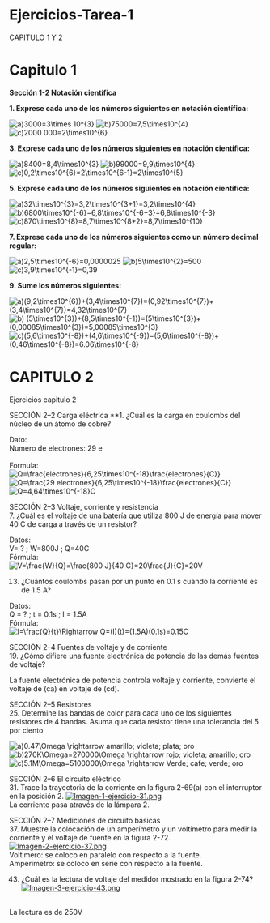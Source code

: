 # Ejercicios-Tarea-1
 CAPITULO 1 Y 2 
# Capitulo 1

**Sección 1-2 Notación científica**

**1. Exprese cada uno de los números siguientes en notación científica:**

<img src="https://latex.codecogs.com/svg.image?a)3000=3\times&space;10^{3}&space;&space;&space;&space;&space;" title="a)3000=3\times 10^{3} " />
<img src="https://latex.codecogs.com/svg.image?b)75000=7,5\times10^{4}" title="b)75000=7,5\times10^{4}" />
<img src="https://latex.codecogs.com/svg.image?c)2000&space;000=2\times10^{6}" title="c)2000 000=2\times10^{6}" />

**3. Exprese cada uno de los números siguientes en notación científica:**

<img src="https://latex.codecogs.com/svg.image?a)8400=8,4\times10^{3}" title="a)8400=8,4\times10^{3}" />
<img src="https://latex.codecogs.com/svg.image?b)99000=9,9\times10^{4}" title="b)99000=9,9\times10^{4}" />
<img src="https://latex.codecogs.com/svg.image?c)0,2\times10^{6}=2\times10^{6-1}=2\times10^{5}" title="c)0,2\times10^{6}=2\times10^{6-1}=2\times10^{5}" />

**5. Exprese cada uno de los números siguientes en notación científica:**

<img src="https://latex.codecogs.com/svg.image?a)32\times10^{3}=3,2\times10^{3&plus;1}=3,2\times10^{4}" title="a)32\times10^{3}=3,2\times10^{3+1}=3,2\times10^{4}" />
<img src="https://latex.codecogs.com/svg.image?b)6800\times10^{-6}=6,8\times10^{-6&plus;3}=6,8\times10^{-3}" title="b)6800\times10^{-6}=6,8\times10^{-6+3}=6,8\times10^{-3}" />
<img src="https://latex.codecogs.com/svg.image?c)870\times10^{8}=8,7\times10^{8&plus;2}=8,7\times10^{10}" title="c)870\times10^{8}=8,7\times10^{8+2}=8,7\times10^{10}" />


**7. Exprese cada uno de los números siguientes como un número decimal regular:**

<img src="https://latex.codecogs.com/svg.image?a)2,5\times10^{-6}=0,0000025" title="a)2,5\times10^{-6}=0,0000025" />
<img src="https://latex.codecogs.com/svg.image?b)5\times10^{2}=500" title="b)5\times10^{2}=500" />
<img src="https://latex.codecogs.com/svg.image?c)3,9\times10^{-1}=0,39" title="c)3,9\times10^{-1}=0,39" />


**9. Sume los números siguientes:**

<img src="https://latex.codecogs.com/svg.image?a)(9,2\times10^{6})&plus;(3,4\times10^{7})=(0,92\times10^{7})&plus;(3,4\times10^{7})=4,32\times10^{7}" title="a)(9,2\times10^{6})+(3,4\times10^{7})=(0,92\times10^{7})+(3,4\times10^{7})=4,32\times10^{7}" />
<img src="https://latex.codecogs.com/svg.image?b)&space;(5\times10^{3})&plus;(8,5\times10^{-1})=(5\times10^{3})&plus;(0,00085\times10^{3})=5,00085\times10^{3}" title="b) (5\times10^{3})+(8,5\times10^{-1})=(5\times10^{3})+(0,00085\times10^{3})=5,00085\times10^{3}" />
<img src="https://latex.codecogs.com/svg.image?c)(5,6\times10^{-8})&plus;(4,6\times10^{-9})=(5,6\times10^{-8})&plus;(0,46\times10^{-8})=6.06\times10^{-8}" title="c)(5,6\times10^{-8})+(4,6\times10^{-9})=(5,6\times10^{-8})+(0,46\times10^{-8})=6.06\times10^{-8}" />	


# CAPITULO 2

Ejercicios capitulo 2

SECCIÓN 2–2 Carga eléctrica
**1. ¿Cuál es la carga en coulombs del núcleo de un átomo de cobre?

Dato:
<br />
Numero de electrones: 29 e
<br />
<br />
Formula:
<br />
<img src="https://latex.codecogs.com/svg.image?Q=\frac{electrones}{6,25\times10^{-18}\frac{electrones}{C}}" title="Q=\frac{electrones}{6,25\times10^{-18}\frac{electrones}{C}}" />
<br />
<img src="https://latex.codecogs.com/svg.image?Q=\frac{29&space;electrones}{6,25\times10^{-18}\frac{electrones}{C}}" title="Q=\frac{29 electrones}{6,25\times10^{-18}\frac{electrones}{C}}" />
<br /><img src="https://latex.codecogs.com/svg.image?Q=4,64\times10^{-18}C" title="Q=4,64\times10^{-18}C" />





SECCIÓN 2–3 Voltaje, corriente y resistencia
<br />
7. ¿Cuál es el voltaje de una batería que utiliza 800 J de energía para mover 40 C de carga a través de
un resistor?

Datos:
<br />
V= ?  ; W=800J  ;  Q=40C
<br />
Fórmula:
<br />
<img src="https://latex.codecogs.com/svg.image?V=\frac{W}{Q}=\frac{800&space;J}{40&space;C}=20\frac{J}{C}=20V" title="V=\frac{W}{Q}=\frac{800 J}{40 C}=20\frac{J}{C}=20V" />










13. ¿Cuántos coulombs pasan por un punto en 0.1 s cuando la corriente es de 1.5 A?

Datos:
<br />
Q = ?  ; t = 0.1s  ; I = 1.5A
<br />
Fórmula:
<br />
<img src="https://latex.codecogs.com/svg.image?I=\frac{Q}{t}\Rightarrow&space;Q=(I)(t)=(1.5A)(0.1s)=0.15C" title="I=\frac{Q}{t}\Rightarrow Q=(I)(t)=(1.5A)(0.1s)=0.15C" />





SECCIÓN 2–4 Fuentes de voltaje y de corriente
<br />
19. ¿Cómo difiere una fuente electrónica de potencia de las demás fuentes de voltaje?

La fuente electrónica de potencia controla voltaje y corriente, convierte el voltaje de (ca) en voltaje de (cd).





SECCIÓN 2–5 Resistores
<br />
25. Determine las bandas de color para cada uno de los siguientes resistores de 4 bandas. Asuma que 
cada resistor tiene una tolerancia del 5 por ciento

<img src="https://latex.codecogs.com/svg.image?a)0.47\Omega&space;\rightarrow&space;amarillo;&space;violeta;&space;plata;&space;oro" title="a)0.47\Omega \rightarrow amarillo; violeta; plata; oro" />
<img src="https://latex.codecogs.com/svg.image?b)270K\Omega=270000\Omega&space;&space;\rightarrow&space;rojo;&space;violeta;&space;amarillo;&space;oro" title="b)270K\Omega=270000\Omega \rightarrow rojo; violeta; amarillo; oro" />
<img src="https://latex.codecogs.com/svg.image?c)5.1M\Omega=5100000\Omega&space;&space;\rightarrow&space;Verde;&space;cafe;&space;verde;&space;oro" title="c)5.1M\Omega=5100000\Omega \rightarrow Verde; cafe; verde; oro" />








SECCIÓN 2–6 El circuito eléctrico
<br />
31. Trace la trayectoria de la corriente en la figura 2-69(a) con el interruptor en la posición 2.
[![Imagen-1-ejercicio-31.png](https://i.postimg.cc/9FFYvsLz/Imagen-1-ejercicio-31.png)](https://postimg.cc/nMgmmSbt)
<br />
La corriente pasa através de la lámpara 2.




SECCIÓN 2–7 Mediciones de circuito básicas
<br />
37. Muestre la colocación de un amperímetro y un voltímetro para medir la corriente y el voltaje de 
fuente en la figura 2-72.
[![Imagen-2-ejercicio-37.png](https://i.postimg.cc/05JzrnrZ/Imagen-2-ejercicio-37.png)](https://postimg.cc/7bwHWg3T)
<br />
Voltimero: se coloco en paralelo con respecto a la fuente.
<br />
Amperimetro: se coloco en serie con respecto a la fuente.





43. ¿Cuál es la lectura de voltaje del medidor mostrado en la figura 2-74?
[![Imagen-3-ejercicio-43.png](https://i.postimg.cc/sxpfmnhr/Imagen-3-ejercicio-43.png)](https://postimg.cc/GTm1hxK7)
<br />
La lectura es de 250V
